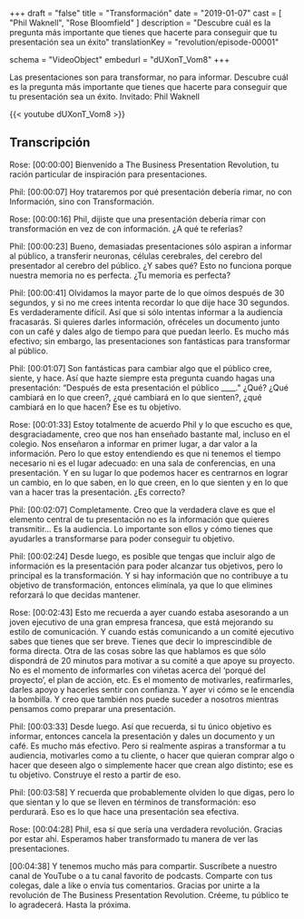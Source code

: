 +++
draft 		= "false"
title 		= "Transformación"
date		= "2019-01-07"
cast		= [ "Phil Waknell", "Rose Bloomfield" ]
description	= "Descubre cuál es la pregunta más importante que tienes que hacerte para conseguir que tu presentación sea un éxito"
translationKey  = "revolution/episode-00001"

schema			= "VideoObject"
embedurl			= "dUXonT_Vom8"
+++

Las presentaciones son para transformar, no para informar. Descubre cuál es la pregunta más importante que tienes que hacerte para conseguir que tu presentación sea un éxito. Invitado: Phil Waknell

{{< youtube dUXonT_Vom8 >}}

## Transcripción 

Rose: [00:00:00] Bienvenido a The Business Presentation Revolution, tu ración particular de inspiración para presentaciones.  
 
 
Phil: [00:00:07] Hoy trataremos por qué presentación debería rimar, no con Información, sino con Transformación.  
 
 
Rose: [00:00:16] Phil, dijiste que una presentación debería rimar con transformación en vez de con información. ¿A qué te referías? 
 
 
Phil: [00:00:23] Bueno, demasiadas presentaciones sólo aspiran a informar al público, a transferir neuronas, células cerebrales, del cerebro del presentador al cerebro del público. ¿Y sabes qué? Esto no funciona porque nuestra memoria no es perfecta. ¿Tu memoria es perfecta? 
 
Phil: [00:00:41] Olvidamos la mayor parte de lo que oímos después de 30 segundos, y si no me crees intenta recordar lo que dije hace 30 segundos. Es verdaderamente difícil. Así que si sólo intentas informar a la audiencia fracasarás. Si quieres darles información, ofréceles un documento junto con un café y dales algo de tiempo para que puedan leerlo. Es mucho más efectivo; sin embargo, las presentaciones son fantásticas para transformar al público. 

Phil: [00:01:07] Son fantásticas para cambiar algo que el público cree, siente, y hace. Así que hazte siempre esta pregunta cuando hagas una presentación: “Después de esta presentación el público
____." ¿Qué? ¿Qué cambiará en lo que creen?, ¿qué cambiará en lo que sienten?, ¿qué cambiará en lo que hacen? Ese es tu objetivo.

Rose: [00:01:33] Estoy totalmente de acuerdo Phil y lo que escucho es que, desgraciadamente, creo que nos han enseñado bastante mal, incluso en el colegio. Nos enseñaron a informar en primer lugar, a dar valor a la información. Pero lo que estoy entendiendo es que ni tenemos el tiempo necesario ni es el lugar adecuado: en una sala de conferencias, en una presentación. Y en su lugar lo que podemos hacer es centrarnos en lograr un cambio, en lo que saben, en lo que creen, en lo que sienten y en lo que van a hacer tras la presentación. ¿Es correcto? 

Phil: [00:02:07] Completamente. Creo que la verdadera clave es que el elemento central de tu presentación no es la información que quieres transmitir… Es la audiencia. Lo importante son ellos y cómo tienes que ayudarles a transformarse para poder conseguir tu objetivo.

Phil: [00:02:24] Desde luego, es posible que tengas que incluir algo de información es la presentación para poder alcanzar tus objetivos, pero lo principal es la transformación. Y si hay información que no contribuye a tu objetivo de transformación, entonces elimínala, ya que lo que elimines reforzará lo que decidas mantener. 

Rose: [00:02:43] Esto me recuerda a ayer cuando estaba asesorando a un joven ejecutivo de una gran empresa francesa, que está mejorando su estilo de comunicación. Y cuando estás comunicando a un comité ejecutivo sabes que tienes que ser breve. Tienes que decir lo imprescindible de forma directa. Otra de las cosas sobre las que hablamos es que sólo dispondrá de 20 minutos para motivar a su comité a que apoye su proyecto. No es el momento de informarles con viñetas acerca del ‘porqué del proyecto’, el plan de acción, etc. Es el momento de motivarles, reafirmarles, darles apoyo y hacerles sentir con confianza. Y ayer vi cómo se le encendía la bombilla. Y creo que también nos puede suceder a nosotros mientras pensamos como preparar una presentación.
 

Phil: [00:03:33] Desde luego. Así que recuerda, si tu único objetivo es informar, entonces cancela la presentación y dales un documento y un café. Es mucho más efectivo. Pero si realmente aspiras a transformar a tu audiencia, motivarles como a tu cliente, o hacer que quieran comprar algo o hacer que deseen algo o simplemente hacer que crean algo distinto; ese es tu objetivo. Construye el resto a partir de eso. 

Phil: [00:03:58] Y recuerda que probablemente olviden lo que digas, pero lo que sientan y lo que se lleven en términos de transformación: eso perdurará. Eso es lo que hace una presentación sea efectiva. 

Rose: [00:04:28] Phil, esa sí que sería una verdadera revolución. Gracias por estar ahí. Esperamos haber transformado tu manera de ver las presentaciones. 

[00:04:38] Y tenemos mucho más para compartir. Suscríbete a nuestro canal de YouTube o a tu canal favorito de podcasts. Comparte con tus colegas, dale a like o envía tus comentarios. Gracias por unirte a la revolución de The Business Presentation Revolution. Créeme, tu público te lo agradecerá. Hasta la próxima. 
